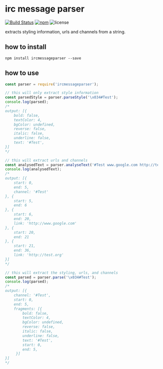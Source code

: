 # irc message parser
[![Build Status](https://travis-ci.org/Bonuspunkt/ircmessageparser.svg?branch=master)](https://travis-ci.org/Bonuspunkt/ircmessageparser) [![npm](https://img.shields.io/npm/v/ircmessageparser.svg)](https://www.npmjs.com/package/ircmessageparser)
![license](https://img.shields.io/npm/l/ircmessageparser.svg)

extracts styling information, urls and channels from a string.

## how to install
```
npm install ircmessageparser --save
```

## how to use
``` js
const parser = require('ircmessageparser');

// this will only extract style information
const parsedStyle = parser.parseStyle('\x034#Test');
console.log(parsed);
/*
output: [{
    bold: false,
    textColor: 4,
    bgColor: undefined,
    reverse: false,
    italic: false,
    underline: false,
    text: '#Test',
}]
*/

// this will extract urls and channels
const analysedText = parser.analyseText('#Test www.google.com http://test.org');
console.log(analysedText);
/*
output: [{
    start: 0,
    end: 5,
    channel: '#Test'
}, {
    start: 5,
    end: 6
}, {
    start: 6,
    end: 20,
    link: 'http://www.google.com'
}, {
    start: 20,
    end: 21
}, {
    start: 21,
    end: 36,
    link: 'http://test.org'
}]
*/

// this will extract the styling, urls, and channels
const parsed = parser.parse('\x034#Test');
console.log(parsed);
/*
output: [{
    channel: '#Test',
    start: 0,
    end: 5,
    fragments: [{
        bold: false,
        textColor: 4,
        bgColor: undefined,
        reverse: false,
        italic: false,
        underline: false,
        text: '#Test',
        start: 0,
        end: 5,
     }]
}]
*/
```

